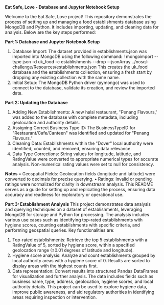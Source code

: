 **Eat Safe, Love - Database and Jupyter Notebook Setup**

Welcome to the Eat Safe, Love project! This repository demonstrates the process of setting up and managing a food establishments database using MongoDB and Python. It includes importing, updating, and cleaning data for analysis. Below are the key steps performed:

**Part 1: Database and Jupyter Notebook Setup**

1.	Database Import: The dataset provided in establishments.json was imported into MongoDB using the following command:
! mongoimport --type json -d uk_food -c establishments --drop --jsonArray ../nosql-challenge/Resources/establishments.json
This creates the uk_food database and the establishments collection, ensuring a fresh start by dropping any existing collection with the same name.
2.	Initial Setup: The MongoDB Python driver (pymongo) was used to connect to the database, validate its creation, and review the imported data.
   
**Part 2: Updating the Database**
1.	Adding New Establishments: A new halal restaurant, "Penang Flavours," was added to the database with complete metadata, including geolocation and authority details.
2.	Assigning Correct Business Type ID: The BusinessTypeID for "Restaurant/Cafe/Canteen" was identified and updated for "Penang Flavours."
3.	Cleaning Data: Establishments within the "Dover" local authority were identified, counted, and removed, ensuring data relevance.
4.	Data Type Corrections: String values for longitude, latitude, and RatingValue were converted to appropriate numerical types for accurate analysis. Non-numerical rating values were set to null for consistency.
   
**Notes**
•	Geospatial Fields: Geolocation fields (longitude and latitude) were converted to decimals for precise querying.
•	Ratings: Invalid or pending ratings were normalized for clarity in downstream analysis.
This README serves as a guide for setting up and replicating the process, ensuring data accuracy and readiness for exploratory or operational use.

**Part 3: Establishment Analysis**
This project demonstrates data analysis and querying techniques on a dataset of establishments, leveraging MongoDB for storage and Python for processing. The analysis includes various use cases such as identifying top-rated establishments with hygiene scores, counting establishments with specific criteria, and performing geospatial queries. Key functionalities are:
1.	Top-rated establishments: Retrieve the top 5 establishments with a RatingValue of 5, sorted by hygiene score, within a specified geolocation range (±0.01 degrees of latitude and longitude).
2.	Hygiene score analysis: Analyze and count establishments grouped by local authority areas with a hygiene score of 0. Results are sorted to display areas with the highest counts first.
3.	Data representation: Convert results into structured Pandas DataFrames for visualization and further analysis. The data includes fields such as business name, type, address, geolocation, hygiene scores, and local authority details.
This project can be used to explore hygiene data, improve public awareness, and aid regulatory authorities in identifying areas requiring inspection or intervention.

